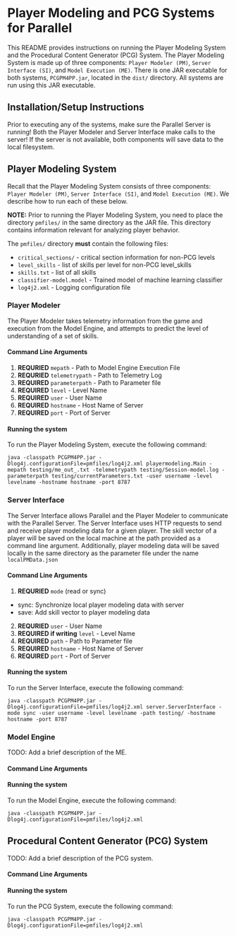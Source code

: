 # Player Modeling and PCG Systems for Parallel

This README provides instructions on running the Player Modeling System and the Procedural Content Generator (PCG) System. The Player Modeling System is made up of three components: `Player Modeler (PM)`, `Server Interface (SI)`, and `Model Execution (ME)`. There is one JAR executable for both systems, `PCGPM4PP.jar`, located in the `dist/` directory. All systems are run using this JAR executable.

## Installation/Setup Instructions

Prior to executing any of the systems, make sure the Parallel Server is running! Both the Player Modeler and Server Interface make calls to the server! If the server is not available, both components will save data to the local filesystem.

## Player Modeling System

 Recall that the Player Modeling System consists of three components: `Player Modeler (PM)`, `Server Interface (SI)`, and `Model Execution (ME)`. We describe how to run each of these below.

**NOTE:** Prior to running the Player Modeling System, you need to place the directory `pmfiles/` in the same directory as the JAR file. This directory contains information relevant for analyzing player behavior.

The `pmfiles/` directory **must** contain the following files:

* `critical_sections/` - critical section information for non-PCG levels
* `level_skills` - list of skills per level for non-PCG level_skills
* `skills.txt` - list of all skills
* `classifier-model.model` - Trained model of machine learning classifier
* `log4j2.xml` - Logging configuration file

### Player Modeler

The Player Modeler takes telemetry information from the game and execution from the Model Engine, and attempts to predict the level of understanding of a set of skills.

#### Command Line Arguments

1. **REQURIED** `mepath` - Path to Model Engine Execution File
2. **REQURIED** `telemetrypath` - Path to Telemetry Log
3. **REQUIRED** `parameterpath` - Path to Parameter file
4. **REQUIRED** `level` - Level Name
5. **REQUIRED** `user` - User Name
6. **REQUIRED** `hostname` - Host Name of Server
7. **REQUIRED** `port` - Port of Server

#### Running the system

To run the Player Modeling System, execute the following command:
```
java -classpath PCGPM4PP.jar -Dlog4j.configurationFile=pmfiles/log4j2.xml playermodeling.Main -mepath testing/me_out_.txt -telemetrypath testing/Session-model.log -parameterpath testing/currentParameters.txt -user username -level levelname -hostname hostname -port 8787
```

### Server Interface

The Server Interface allows Parallel and the Player Modeler to communicate with the Parallel Server. The Server Interface uses HTTP requests to send and receive player modeling data for a given player. The skill vector of a player will be saved on the local machine at the path provided as a command line argument. Additionally, player modeling data will be saved locally in the same directory as the parameter file under the name `localPMData.json`

#### Command Line Arguments

1. **REQURIED** `mode` (read or sync)
 * sync: Synchronize local player modeling data with server
 * save: Add skill vector to player modeling data  
2. **REQURIED** `user` - User Name
3. **REQUIRED if writing** `level` - Level Name
4. **REQUIRED** `path` - Path to Parameter file
5. **REQUIRED** `hostname` - Host Name of Server
6. **REQUIRED** `port` - Port of Server

#### Running the system

To run the Server Interface, execute the following command:

```
java -classpath PCGPM4PP.jar -Dlog4j.configurationFile=pmfiles/log4j2.xml server.ServerInterface -mode sync -user username -level levelname -path testing/ -hostname hostname -port 8787
```

### Model Engine

TODO: Add a brief description of the ME.

#### Command Line Arguments

#### Running the system

To run the Model Engine, execute the following command:

```
java -classpath PCGPM4PP.jar -Dlog4j.configurationFile=pmfiles/log4j2.xml
```

## Procedural Content Generator (PCG) System

TODO: Add a brief description of the PCG system.

#### Command Line Arguments

#### Running the system

To run the PCG System, execute the following command:

```
java -classpath PCGPM4PP.jar -Dlog4j.configurationFile=pmfiles/log4j2.xml
```
